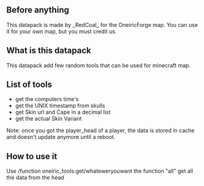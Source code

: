 ## Before anything

This datapack is made by \_RedCoal\_ for the OneiricForge map.
You can use it for your own map, but you must credit us.

## What is this datapack

This datapack add few random tools that can be used for minecraft map.

## List of tools

- get the computers time's
- get the UNIX timestamp from skulls
- get Skin url and Cape in a decimal list
- get the actual Skin Variant

Note: once you got the player_head of a player, the data is stored in cache and doesn't update anymore until a reboot.


## How to use it

Use /function oneiric_tools:get/whateweryouwant
the function "all" get all the data from the head
